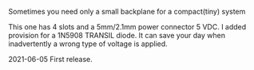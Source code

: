 Sometimes you need only a small backplane for a compact(tiny) system

This one has 4 slots and a 5mm/2.1mm power connector 5 VDC. I added provision for a 1N5908
TRANSIL diode. It can save your day when inadvertently a wrong type of voltage is applied.

2021-06-05
First release.
